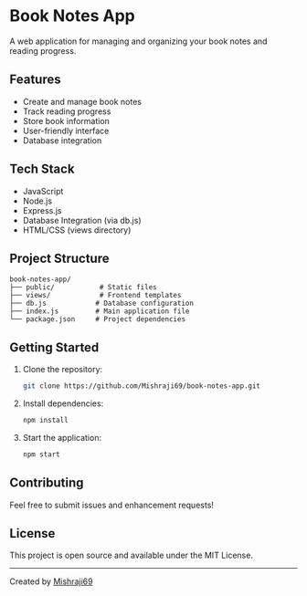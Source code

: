 # Book Notes App

A web application for managing and organizing your book notes and reading progress.

## Features

- Create and manage book notes
- Track reading progress
- Store book information
- User-friendly interface
- Database integration

## Tech Stack

- JavaScript
- Node.js
- Express.js
- Database Integration (via db.js)
- HTML/CSS (views directory)

## Project Structure

```
book-notes-app/
├── public/           # Static files
├── views/            # Frontend templates
├── db.js            # Database configuration
├── index.js         # Main application file
└── package.json     # Project dependencies
```

## Getting Started

1. Clone the repository:
   ```bash
   git clone https://github.com/Mishraji69/book-notes-app.git
   ```

2. Install dependencies:
   ```bash
   npm install
   ```

3. Start the application:
   ```bash
   npm start
   ```

## Contributing

Feel free to submit issues and enhancement requests!

## License

This project is open source and available under the MIT License.

---

Created by [Mishraji69](https://github.com/Mishraji69)